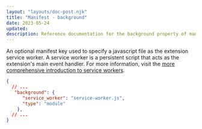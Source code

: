 ```yaml
---
layout: "layouts/doc-post.njk"
title: "Manifest - background"
date: 2023-05-24
updated: 
description: Reference documentation for the background property of manifest.json.
---
```


An optional manifest key used to specify a javascript file as the extension service worker. A service worker is a persistent script that acts as the extension's main event handler. For more information, visit the [more comprehensive introduction to service workers](docs/extensions/mv3/service_workers/#manifest).

```json
{
  // ...
   "background": {
      "service_worker": "service-worker.js",
      "type": "module"
    },
  // ...
}
```
